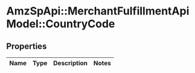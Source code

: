 # AmzSpApi::MerchantFulfillmentApiModel::CountryCode

## Properties
Name | Type | Description | Notes
------------ | ------------- | ------------- | -------------


